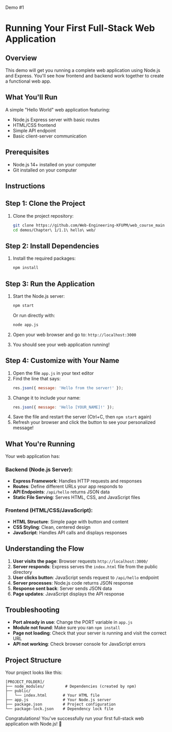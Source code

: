 Demo #1
# Running Your First Full-Stack Web Application

## Overview
This demo will get you running a complete web application using Node.js and Express. You'll see how frontend and backend work together to create a functional web app.

## What You'll Run
A simple "Hello World" web application featuring:
- Node.js Express server with basic routes
- HTML/CSS frontend
- Simple API endpoint
- Basic client-server communication

## Prerequisites
- Node.js 14+ installed on your computer
- Git installed on your computer

## Instructions

## Step 1: Clone the Project

1. Clone the project repository:
   ```bash
   git clone https://github.com/Web-Engineering-KFUPM/web_course_main
   cd demos/Chapter\ 1/1.1\ hello\ web/
   ```

## Step 2: Install Dependencies

1. Install the required packages:
   ```bash
   npm install
   ```

## Step 3: Run the Application

1. Start the Node.js server:
   ```bash
   npm start
   ```
   
   Or run directly with:
   ```bash
   node app.js
   ```

2. Open your web browser and go to: `http://localhost:3000`

3. You should see your web application running!

## Step 4: Customize with Your Name

1. Open the file `app.js` in your text editor
2. Find the line that says:
   ```javascript
   res.json({ message: 'Hello from the server!' });
   ```
3. Change it to include your name:
   ```javascript
   res.json({ message: 'Hello [YOUR_NAME]!' });
   ```
4. Save the file and restart the server (Ctrl+C, then `npm start` again)
5. Refresh your browser and click the button to see your personalized message!

## What You're Running

Your web application has:

### Backend (Node.js Server):
- **Express Framework**: Handles HTTP requests and responses
- **Routes**: Define different URLs your app responds to
- **API Endpoints**: `/api/hello` returns JSON data
- **Static File Serving**: Serves HTML, CSS, and JavaScript files

### Frontend (HTML/CSS/JavaScript):
- **HTML Structure**: Simple page with button and content
- **CSS Styling**: Clean, centered design
- **JavaScript**: Handles API calls and displays responses

## Understanding the Flow

1. **User visits the page**: Browser requests `http://localhost:3000/`
2. **Server responds**: Express serves the `index.html` file from the public directory
3. **User clicks button**: JavaScript sends request to `/api/hello` endpoint
4. **Server processes**: Node.js code returns JSON response
5. **Response sent back**: Server sends JSON data
6. **Page updates**: JavaScript displays the API response

## Troubleshooting

- **Port already in use**: Change the PORT variable in `app.js`
- **Module not found**: Make sure you ran `npm install`
- **Page not loading**: Check that your server is running and visit the correct URL
- **API not working**: Check browser console for JavaScript errors

## Project Structure

Your project looks like this:
```
[PROJECT_FOLDER]/
├── node_modules/         # Dependencies (created by npm)
├── public/
│   └── index.html       # Your HTML file
├── app.js               # Your Node.js server
├── package.json         # Project configuration
└── package-lock.json    # Dependency lock file
```

Congratulations! You've successfully run your first full-stack web application with Node.js! 🎉


